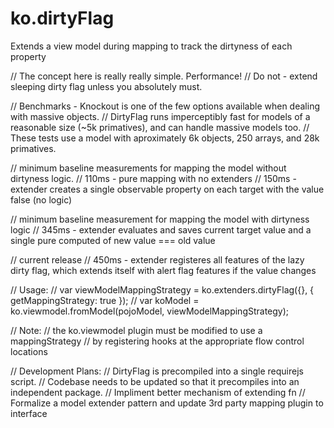 # ko.dirtyFlag
Extends a view model during mapping to track the dirtyness of each property

// The concept here is really really simple. Performance!
// Do not - extend sleeping dirty flag unless you absolutely must.

// Benchmarks - Knockout is one of the few options available when dealing with massive objects.
// DirtyFlag runs imperceptibly fast for models of a reasonable size (~5k primatives), and can handle massive models too.
// These tests use a model with aproximately 6k objects, 250 arrays, and 28k primatives.

// minimum baseline measurements for mapping the model without dirtyness logic.
// 110ms - pure mapping with no extenders
// 150ms - extender creates a single observable property on each target with the value false (no logic)

// minimum baseline measurement for mapping the model with dirtyness logic
// 345ms - extender evaluates and saves current target value and a single pure computed of new value === old value

// current release
// 450ms - extender registeres all features of the lazy dirty flag, which extends itself with alert flag features if the value changes

// Usage:
// var viewModelMappingStrategy = ko.extenders.dirtyFlag({}, { getMappingStrategy: true });
// var koModel = ko.viewmodel.fromModel(pojoModel, viewModelMappingStrategy);

// Note:
// the ko.viewmodel plugin must be modified to use a mappingStrategy
// by registering hooks at the appropriate flow control locations

// Development Plans:
// DirtyFlag is precompiled into a single requirejs script. 
// Codebase needs to be updated so that it precompiles into an independent package.
// Impliment better mechanism of extending fn
// Formalize a model extender pattern and update 3rd party mapping plugin to interface
